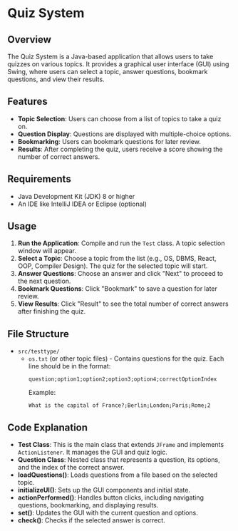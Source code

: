 # Quiz System

## Overview

The Quiz System is a Java-based application that allows users to take quizzes on various topics. It provides a graphical user interface (GUI) using Swing, where users can select a topic, answer questions, bookmark questions, and view their results.

## Features

- **Topic Selection**: Users can choose from a list of topics to take a quiz on.
- **Question Display**: Questions are displayed with multiple-choice options.
- **Bookmarking**: Users can bookmark questions for later review.
- **Results**: After completing the quiz, users receive a score showing the number of correct answers.

## Requirements

- Java Development Kit (JDK) 8 or higher
- An IDE like IntelliJ IDEA or Eclipse (optional)

## Usage

1. **Run the Application**: Compile and run the `Test` class. A topic selection window will appear.
2. **Select a Topic**: Choose a topic from the list (e.g., OS, DBMS, React, OOP, Compiler Design). The quiz for the selected topic will start.
3. **Answer Questions**: Choose an answer and click "Next" to proceed to the next question.
4. **Bookmark Questions**: Click "Bookmark" to save a question for later review.
5. **View Results**: Click "Result" to see the total number of correct answers after finishing the quiz.

## File Structure

- `src/testtype/`
  - `os.txt` (or other topic files) - Contains questions for the quiz. Each line should be in the format:
    ```
    question;option1;option2;option3;option4;correctOptionIndex
    ```
    Example:
    ```
    What is the capital of France?;Berlin;London;Paris;Rome;2
    ```

## Code Explanation

- **Test Class**: This is the main class that extends `JFrame` and implements `ActionListener`. It manages the GUI and quiz logic.
- **Question Class**: Nested class that represents a question, its options, and the index of the correct answer.
- **loadQuestions()**: Loads questions from a file based on the selected topic.
- **initializeUI()**: Sets up the GUI components and initial state.
- **actionPerformed()**: Handles button clicks, including navigating questions, bookmarking, and displaying results.
- **set()**: Updates the GUI with the current question and options.
- **check()**: Checks if the selected answer is correct.
